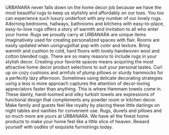 URBANARA never falls down on the home decor job because we have the most beautiful rugs to keep us stylishly and affordably on our toes. You too can experience such luxury underfoot with any number of our lovely rugs. Adorning bedrooms, hallways, bathrooms and kitchens with easy-to-place, easy-to-love rugs offers a story of warmth and invitation to all who enter your home. Rugs we proudly carry at URBANARA are unique items imaginatively used for creating personalized spaces with flair. Rooms are easily updated when usingrugsthat pop with color and texture. Bring warmth and cushion to cold, hard floors with lovely handwoven wool and cotton blended rugs. There are so many reasons to include rugs in your stylish decor. Creating your favorite spaces means acquiring the most attractive home decor product selections to suit your personal tastes. Curl up on cozy cushions and armfuls of plump pillows or sturdy hammocks for a perfectly lazy afternoon. Sometimes using delicate decorating strategies using a less is more approach captures the attention of decor-loving appreciators faster than anything. This is where Hammam towels come in. These dainty, hand-loomed and silky turkish towels are expressions of functional design that complements any powder room or kitchen decor. Make family and guests feel like royalty by placing these little darlings on night tables and vanities for convenient use. Rugs, duvets and pillows and so much more are yours at URBANARA. We have all the finest home products to make your home feel like a little slice of heaven. Reward yourself with oodles of exquisite furnishings today.
